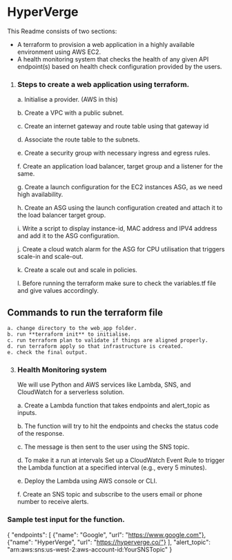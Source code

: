 # HyperVerge
This Readme consists of two sections:
- A terraform to provision a web application in a highly available environment using AWS EC2.
- A health monitoring system that checks the health of any given API endpoint(s) based on health check configuration provided by the users.

1. ### Steps to create a web application using terraform.
    a.  Initialise a provider. (AWS in this)

    b.  Create a VPC with a public subnet.

    c.  Create an internet gateway and route table using that gateway id
    
    d.  Associate the route table to the subnets.
    
    e.  Create a security group with necessary ingress and egress rules.
    
    f.  Create an application load balancer, target group and a listener for the same.
    
    g.  Create a launch configuration for the EC2 instances ASG, as we need high availability.
    
    h.  Create an ASG using the launch configuration created and attach it to the load balancer target group.
    
    i.  Write a script to display instance-id, MAC address and IPV4 address and add it to the ASG configuration.
    
    j.  Create a cloud watch alarm for the ASG for CPU utilisation that triggers scale-in and 
    scale-out.
    
    k.  Create a scale out and scale in policies.
    
    l.  Before running the terraform make sure to check the variables.tf file and give values accordingly.

## Commands to run the terraform file
    a. change directory to the web_app folder.
    b. run **terraform init** to initialise.
    c. run terraform plan to validate if things are aligned properly.
    d. run terraform apply so that infrastructure is created.
    e. check the final output.

3. ### Health Monitoring system

    We will use Python and AWS services like Lambda, SNS, and CloudWatch for a serverless solution.
    
    a. Create a Lambda function that takes endpoints and alert_topic as inputs.

    b. The function will try to hit the endpoints and checks the status code of the response.

    c. The message is then sent to the user using the SNS topic.

    d. To make it a run at intervals Set up a CloudWatch Event Rule to trigger the Lambda function at 
    a specified interval (e.g., every 5 minutes).
    
    e. Deploy the Lambda using AWS console or CLI.
    
    f. Create an SNS topic and subscribe to the users email or phone number to receive alerts.

### Sample test input for the function.
{
  "endpoints": [
    {"name": "Google", "url": "https://www.google.com"},
    {"name": "HyperVerge", "url": "https://hyperverge.co/"}
  ],
  "alert_topic": "arn:aws:sns:us-west-2:aws-account-id:YourSNSTopic"
}
